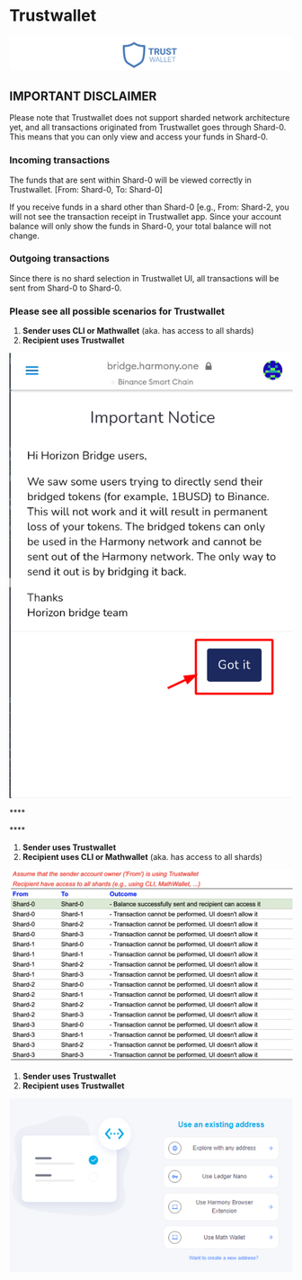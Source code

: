 # Trustwallet

![](../.gitbook/assets/screen-shot-2020-01-15-at-8.42.26-am.png)

## IMPORTANT DISCLAIMER

Please note that Trustwallet does not support sharded network architecture yet, and all transactions originated from Trustwallet goes through Shard-0. This means that you can only view and access your funds in Shard-0. 

### Incoming transactions

The funds that are sent within Shard-0 will be viewed correctly in Trustwallet. \[From: Shard-0, To: Shard-0\]

If you receive funds in a shard other than Shard-0 \[e.g., From: Shard-2, you will not see the transaction receipt in Trustwallet app. Since your account balance will only show the funds in Shard-0, your total balance will not change. 

### Outgoing transactions

Since there is no shard selection in Trustwallet UI, all transactions will be sent from Shard-0 to Shard-0. 



### **Please see all possible scenarios for Trustwallet**

1. **Sender uses CLI or Mathwallet** \(aka. has access to all shards\)
2. **Recipient uses Trustwallet**

![](../.gitbook/assets/image%20%2812%29.png)

\*\*\*\*

\*\*\*\*

1. **Sender uses Trustwallet**
2. **Recipient uses CLI or Mathwallet** \(aka. has access to all shards\)

![](../.gitbook/assets/image%20%2839%29.png)





1. **Sender uses Trustwallet**
2. **Recipient uses Trustwallet**

![](../.gitbook/assets/image%20%2830%29.png)

